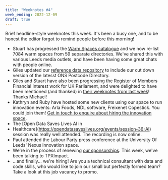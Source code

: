 ```yaml
---
title: "Weeknotes #4"
week_ending: 2022-12-09
draft: true
---
```


Brief headline-style weeknotes this week. It's been a busy one, and to be honest
the editor forgot to remind people before this morning!

* Stuart has progressed the [Warm Spaces
  catalogue](https://open-innovations.org/blog/2022-11-24-finding-a-warm-space-this-winter)
  and we now re-list 7084 warm spaces from 59 separate directories. We've shared this with
  various Leeds media outlets, and have been having some great chats with people online.
* Giles updated our [reference data
  repository](https://github.com/open-innovations/reference-data) to include our
  cut down version of the latesst ONS Postcode Directory.
* Giles and Stuart have also been progressing the Register of Members Financial
  Interest work for UK Parliament, and were delighted to have been mentioned
  (and thanked) in [their weeknotes from last
  week](https://ukparliament.github.io/ontologies/meta/weeknotes/2022/48/)!
  Thanks Michael!
* Kathryn and Ruby have hosted some new clients using our space to run
  innovation events: Arla Foods, NDL software, Freixenet Copestick. You could
  join them! [Get in touch to enquire about hiring the innovation
  space](https://open-innovations.org/services/events/).
* The [Open Data Saves Lives AI in
* Healthcare](https://opendatasaveslives.org/events/session-36-AI) session was
  really well attended. The recording is now online.
* Paul attended the Labour Party press conference at the University Of Leeds' Nexus innovation space.
* We're in the process of renewing [our
  sponsorships](https://open-innovations.org/services/sponsors/). This week,
  we've been talking to TPXImpact.
* ...and finally... we're hiring! Are you a technical consultant with data and
  code skills, who would like to join our small but perfectly formed team? Take
  a look at this job vacancy to promo.